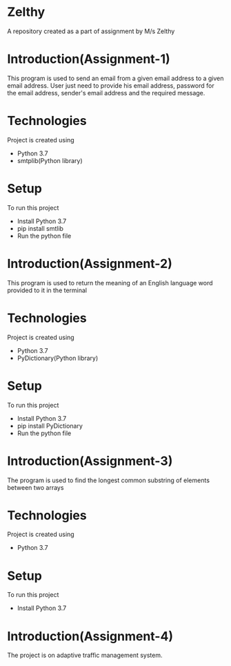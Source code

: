 # Zelthy
A repository created as a part of assignment by M/s Zelthy

# Introduction(Assignment-1)
This program is used to send an email from a given email address to a given email address. User just need to provide his email address, password for the email address, sender's email address and the required message. 

# Technologies
Project is created using
* Python 3.7
* smtplib(Python library)

# Setup
To run this project
* Install Python 3.7
* pip install smtlib
* Run the python file

# Introduction(Assignment-2)
This program is used to return the meaning of an English language word provided to it in the terminal

# Technologies
Project is created using
* Python 3.7
* PyDictionary(Python library)

# Setup
To run this project
* Install Python 3.7
* pip install PyDictionary
* Run the python file

# Introduction(Assignment-3)
The program is used to find the longest common substring of elements between two arrays

# Technologies
Project is created using
* Python 3.7

# Setup
To run this project
* Install Python 3.7

# Introduction(Assignment-4)
The project is on adaptive traffic management system.
